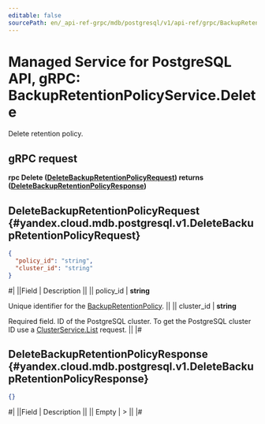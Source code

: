 ```yaml
---
editable: false
sourcePath: en/_api-ref-grpc/mdb/postgresql/v1/api-ref/grpc/BackupRetentionPolicy/delete.md
---
```


# Managed Service for PostgreSQL API, gRPC: BackupRetentionPolicyService.Delete

Delete retention policy.

## gRPC request

**rpc Delete ([DeleteBackupRetentionPolicyRequest](#yandex.cloud.mdb.postgresql.v1.DeleteBackupRetentionPolicyRequest)) returns ([DeleteBackupRetentionPolicyResponse](#yandex.cloud.mdb.postgresql.v1.DeleteBackupRetentionPolicyResponse))**

## DeleteBackupRetentionPolicyRequest {#yandex.cloud.mdb.postgresql.v1.DeleteBackupRetentionPolicyRequest}

```json
{
  "policy_id": "string",
  "cluster_id": "string"
}
```

#|
||Field | Description ||
|| policy_id | **string**

Unique identifier for the [BackupRetentionPolicy](/docs/managed-postgresql/api-ref/grpc/BackupRetentionPolicy/list#yandex.cloud.mdb.postgresql.v1.BackupRetentionPolicy). ||
|| cluster_id | **string**

Required field. ID of the PostgreSQL cluster.
To get the PostgreSQL cluster ID use a [ClusterService.List](/docs/managed-postgresql/api-ref/grpc/Cluster/list#List) request. ||
|#

## DeleteBackupRetentionPolicyResponse {#yandex.cloud.mdb.postgresql.v1.DeleteBackupRetentionPolicyResponse}

```json
{}
```

#|
||Field | Description ||
|| Empty | > ||
|#
